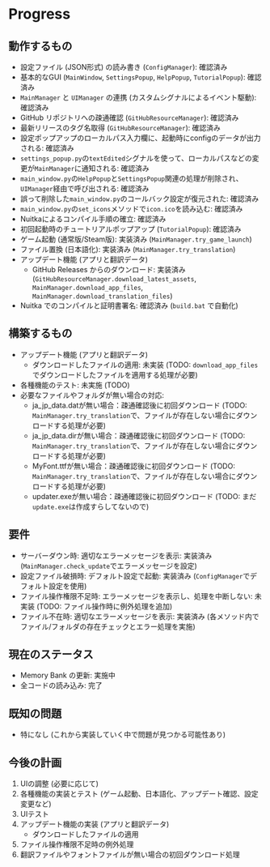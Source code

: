 # Progress

## 動作するもの

*   設定ファイル (JSON形式) の読み書き (`ConfigManager`): 確認済み
*   基本的なGUI (`MainWindow`, `SettingsPopup`, `HelpPopup`, `TutorialPopup`): 確認済み
*   `MainManager` と `UIManager` の連携 (カスタムシグナルによるイベント駆動): 確認済み
*   GitHub リポジトリへの疎通確認 (`GitHubResourceManager`): 確認済み
*   最新リリースのタグ名取得 (`GitHubResourceManager`): 確認済み
*   設定ポップアップのローカルパス入力欄に、起動時にconfigのデータが出力される: 確認済み
*   `settings_popup.py`の`textEdited`シグナルを使って、ローカルパスなどの変更が`MainManager`に通知される: 確認済み
*   `main_window.py`の`HelpPopup`と`SettingsPopup`関連の処理が削除され、`UIManager`経由で呼び出される: 確認済み
*   誤って削除した`main_window.py`のコールバック設定が復元された: 確認済み
*   `main_window.py`の`set_icons`メソッドで`icon.ico`を読み込む: 確認済み
*   Nuitkaによるコンパイル手順の確立: 確認済み
*   初回起動時のチュートリアルポップアップ (`TutorialPopup`): 確認済み
*   ゲーム起動 (通常版/Steam版): 実装済み (`MainManager.try_game_launch`)
*   ファイル置換 (日本語化): 実装済み (`MainManager.try_translation`)
*   アップデート機能 (アプリと翻訳データ)
    *   GitHub Releases からのダウンロード: 実装済み (`GitHubResourceManager.download_latest_assets`, `MainManager.download_app_files`, `MainManager.download_translation_files`)
*   Nuitka でのコンパイルと証明書署名: 確認済み (`build.bat` で自動化)

## 構築するもの

*   アップデート機能 (アプリと翻訳データ)
    *   ダウンロードしたファイルの適用: 未実装 (TODO: `download_app_files`でダウンロードしたファイルを適用する処理が必要)
*   各種機能のテスト: 未実施 (TODO)
*   必要なファイルやフォルダが無い場合の対応:
    *   ja_jp_data.datが無い場合：疎通確認後に初回ダウンロード (TODO: `MainManager.try_translation`で、ファイルが存在しない場合にダウンロードする処理が必要)
    *   ja_jp_data.dirが無い場合：疎通確認後に初回ダウンロード (TODO: `MainManager.try_translation`で、ファイルが存在しない場合にダウンロードする処理が必要)
    *   MyFont.ttfが無い場合：疎通確認後に初回ダウンロード (TODO: `MainManager.try_translation`で、ファイルが存在しない場合にダウンロードする処理が必要)
    *   updater.exeが無い場合：疎通確認後に初回ダウンロード (TODO: まだ`update.exe`は作成すらしてないので)

## 要件

*   サーバーダウン時: 適切なエラーメッセージを表示: 実装済み (`MainManager.check_update`でエラーメッセージを設定)
*   設定ファイル破損時: デフォルト設定で起動: 実装済み (`ConfigManager`でデフォルト設定を使用)
*   ファイル操作権限不足時: エラーメッセージを表示し、処理を中断しない: 未実装 (TODO: ファイル操作時に例外処理を追加)
*   ファイル不在時: 適切なエラーメッセージを表示: 実装済み (各メソッド内でファイル/フォルダの存在チェックとエラー処理を実施)

## 現在のステータス

*   Memory Bank の更新: 実施中
*   全コードの読み込み: 完了

## 既知の問題

*   特になし (これから実装していく中で問題が見つかる可能性あり)

## 今後の計画

1.  UIの調整 (必要に応じて)
2.  各種機能の実装とテスト (ゲーム起動、日本語化、アップデート確認、設定変更など)
3.  UIテスト
4.  アップデート機能の実装 (アプリと翻訳データ)
    *   ダウンロードしたファイルの適用
5.  ファイル操作権限不足時の例外処理
6.  翻訳ファイルやフォントファイルが無い場合の初回ダウンロード処理

